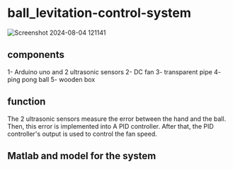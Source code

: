 # ball_levitation-control-system
![Screenshot 2024-08-04 121141](https://github.com/user-attachments/assets/d88ad114-47f6-4a82-b8c4-88c65c60f215)

## components 
1- Arduino uno and 2 ultrasonic sensors 
2- DC fan 
3- transparent pipe
4- ping pong ball
5- wooden box

## function 
  The 2 ultrasonic sensors measure the error between the hand and the ball. Then, this error is implemented into A PID controller. After that, the PID controller's output is used to control the fan speed.

## Matlab and model for the system 
